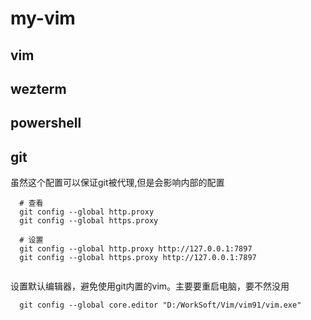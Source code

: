 # my-vim


## vim


## wezterm


## powershell



## git

虽然这个配置可以保证git被代理,但是会影响内部的配置

```shell
  # 查看
  git config --global http.proxy
  git config --global https.proxy

  # 设置
  git config --global http.proxy http://127.0.0.1:7897
  git config --global https.proxy http://127.0.0.1:7897


```
 设置默认编辑器，避免使用git内置的vim。主要要重启电脑，要不然没用

```shell
  git config --global core.editor "D:/WorkSoft/Vim/vim91/vim.exe"
```

